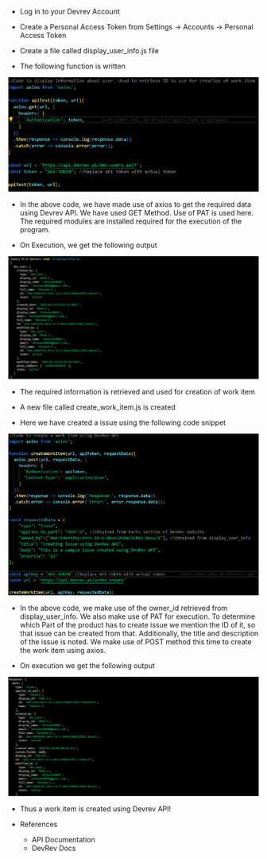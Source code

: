 
* Log in to your Devrev Account

* Create a Personal Access Token from Settings -> Accounts -> Personal Access Token

* Create a file called display_user_info.js file 

* The following function is written

![Code Snippet](<Screenshot 2024-05-19 181806.png>)

* In the above code, we have made use of axios to get the required data using Devrev API. We have used GET Method. Use of PAT is used here. The required modules are installed required for the execution of the program.

* On Execution, we get the following output

![Here, the ID of the owner is retrieved and used in the next step](<Screenshot 2024-05-16 113339.png>)

* The required information is retrieved and used for creation of work item

* A new file called create_work_item.js is created

* Here we have created a issue using the following code snippet

![Code Snippet](<Screenshot 2024-05-19 182205.png>)

* In the above code, we make use of the owner_id retrieved from display_user_info. We also make use of PAT for execution. To determine which Part of the product has to create issue we mention the ID of it, so that issue can be created from that. Additionally, the title and description of the issue is noted. We make use of POST method this time to create the work item using axios. 

* On execution we get the following output

![An issue is created with title, body, priority depending on which part we have used](<Screenshot 2024-05-16 113225.png>)

* Thus a work item is created using Devrev API! 

* References
    * API Documentation
    * DevRev Docs


